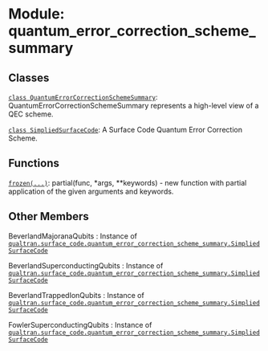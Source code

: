 # Module: quantum_error_correction_scheme_summary






## Classes

[`class QuantumErrorCorrectionSchemeSummary`](../../qualtran/surface_code/QuantumErrorCorrectionSchemeSummary.md): QuantumErrorCorrectionSchemeSummary represents a high-level view of a QEC scheme.

[`class SimpliedSurfaceCode`](../../qualtran/surface_code/quantum_error_correction_scheme_summary/SimpliedSurfaceCode.md): A Surface Code Quantum Error Correction Scheme.

## Functions

[`frozen(...)`](../../qualtran/drawing/musical_score/frozen.md): partial(func, *args, **keywords) - new function with partial application of the given arguments and keywords.



<h2 class="add-link">Other Members</h2>

BeverlandMajoranaQubits<a id="BeverlandMajoranaQubits"></a>
: Instance of <a href="../../qualtran/surface_code/quantum_error_correction_scheme_summary/SimpliedSurfaceCode.html"><code>qualtran.surface_code.quantum_error_correction_scheme_summary.SimpliedSurfaceCode</code></a>

BeverlandSuperconductingQubits<a id="BeverlandSuperconductingQubits"></a>
: Instance of <a href="../../qualtran/surface_code/quantum_error_correction_scheme_summary/SimpliedSurfaceCode.html"><code>qualtran.surface_code.quantum_error_correction_scheme_summary.SimpliedSurfaceCode</code></a>

BeverlandTrappedIonQubits<a id="BeverlandTrappedIonQubits"></a>
: Instance of <a href="../../qualtran/surface_code/quantum_error_correction_scheme_summary/SimpliedSurfaceCode.html"><code>qualtran.surface_code.quantum_error_correction_scheme_summary.SimpliedSurfaceCode</code></a>

FowlerSuperconductingQubits<a id="FowlerSuperconductingQubits"></a>
: Instance of <a href="../../qualtran/surface_code/quantum_error_correction_scheme_summary/SimpliedSurfaceCode.html"><code>qualtran.surface_code.quantum_error_correction_scheme_summary.SimpliedSurfaceCode</code></a>



